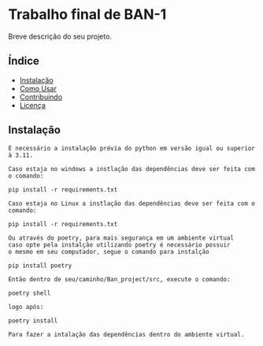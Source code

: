 # Trabalho final de BAN-1

Breve descrição do seu projeto.

## Índice

- [Instalação](#instalação)
- [Como Usar](#como-usar)
- [Contribuindo](#contribuindo)
- [Licença](#licença)

## Instalação
    É necessário a instalação prévia do python em versão igual ou superior à 3.11.

    Caso estaja no windows a instlação das dependências deve ser feita com o comando:

```
pip install -r requirements.txt
```


    Caso estaja no Linux a instlação das dependências deve ser feita com o comando:

```
pip install -r requirements.txt 

```

    Ou através do poetry, para mais segurança em um ambiente virtual
    caso opte pela instalção utilizando poetry é necessário possuir 
    o mesmo em seu computador, segue o comando para instalção

```
pip install poetry
```

    Então dentro de seu/caminho/Ban_project/src, execute o comando:

```
poetry shell
```

    logo após:

```
poetry install
```
    Para fazer a intalação das dependências dentro do ambiente virtual. 


